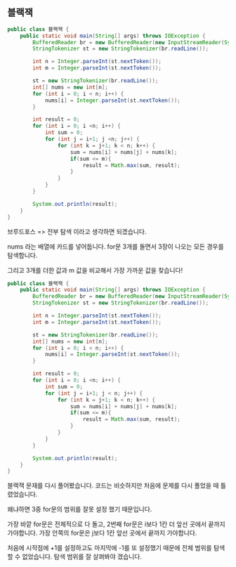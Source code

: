 ## 블랙잭

```java
public class 블랙잭 {
    public static void main(String[] args) throws IOException {
        BufferedReader br = new BufferedReader(new InputStreamReader(System.in));
        StringTokenizer st = new StringTokenizer(br.readLine());

        int n = Integer.parseInt(st.nextToken());
        int m = Integer.parseInt(st.nextToken());

        st = new StringTokenizer(br.readLine());
        int[] nums = new int[n];
        for (int i = 0; i < n; i++) {
            nums[i] = Integer.parseInt(st.nextToken());
        }

        int result = 0;
        for (int i = 0; i <n; i++) {
            int sum = 0;
            for (int j = i+1; j <n; j++) {
                for (int k = j+1; k < n; k++) {
                    sum = nums[i] + nums[j] + nums[k];
                    if(sum <= m){
                        result = Math.max(sum, result);
                    }
                }
            }
        }

        System.out.println(result);
    }
}
```

브루드포스 => 전부 탐색 이라고 생각하면 되겠습니다.

nums 라는 배열에 카드를 넣어둡니다. for문 3개를 돌면서 3장이 나오는 모든 경우를 탐색합니다. 

그리고 3개를 더한 값과 m 값을 비교해서 가장 가까운 값을 찾습니다!

```java
public class 블랙잭 {
    public static void main(String[] args) throws IOException {
        BufferedReader br = new BufferedReader(new InputStreamReader(System.in));
        StringTokenizer st = new StringTokenizer(br.readLine());

        int n = Integer.parseInt(st.nextToken());
        int m = Integer.parseInt(st.nextToken());

        st = new StringTokenizer(br.readLine());
        int[] nums = new int[n];
        for (int i = 0; i < n; i++) {
            nums[i] = Integer.parseInt(st.nextToken());
        }

        int result = 0;
        for (int i = 0; i <n; i++) {
            int sum = 0;
            for (int j = i+1; j < n; j++) {
                for (int k = j+1; k < n; k++) {
                    sum = nums[i] + nums[j] + nums[k];
                    if(sum <= m){
                        result = Math.max(sum, result);
                    }
                }
            }
        }

        System.out.println(result);
    }
}
```

블랙잭 문재를 다시 풀어봤습니다. 코드는 비슷하지만 처음에 문제를 다시 풀었을 때 틀렸었습니다.

왜냐하면 3중 for문의 범위를 잘못 설정 했기 때문입니다. 

가장 바깥 for문은 전체적으로 다 돌고, 
2번째 for문은 i보다 1칸 더 앞선 곳에서 끝까지 가야합니다. 
가장 안쪽의 for문은 j보다 1칸 앞선 곳에서 끝까지 가야합니다. 

처음에 시작점에 +1를 설정하고도 마지막에 -1를 또 설정했기 때문에 전체 범위를 탐색할 수 없었습니다. 탐색 범위를 잘 살펴봐야 겠습니다.

